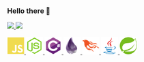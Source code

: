 ### Hello there 🖖

<div style="display: inline_block">
  <a href="https://github.com/VitorDLeo">
    <img height="140em" src="https://github-readme-stats.vercel.app/api?username=VitorDLeo&show_icons=true&theme=github_dark&include_all_commits=true&count_private=true"/>
    <img height="140em" src="https://github-readme-stats.vercel.app/api/top-langs/?username=VitorDLeo&layout=compact&langs_count=16&theme=github_dark&count_private=true"/>
</div>
  
<div style="display: inline_block"><br>
  <img aligns="center" alt="JavaScript" height="40" width="40" src="https://raw.githubusercontent.com/devicons/devicon/master/icons/javascript/javascript-plain.svg">
  <img aligns="center" alt="CSS" height="40" width="40" src="https://raw.githubusercontent.com/devicons/devicon/master/icons/nodejs/nodejs-original.svg">
  <img aligns="center" alt="CSS" height="40" width="40" src="https://raw.githubusercontent.com/devicons/devicon/master/icons/csharp/csharp-original.svg">
  <img aligns="center" alt="CSS" height="40" width="40" src="https://raw.githubusercontent.com/devicons/devicon/master/icons/elixir/elixir-original.svg">
  <img aligns="center" alt="CSS" height="40" width="40" src="https://raw.githubusercontent.com/devicons/devicon/master/icons/phoenix/phoenix-original.svg">
  <img aligns="center" alt="CSS" height="40" width="40" src="https://raw.githubusercontent.com/devicons/devicon/master/icons/java/java-original.svg">
  <img aligns="center" alt="CSS" height="40" width="40" src="https://raw.githubusercontent.com/devicons/devicon/master/icons/spring/spring-original.svg">
</div>
